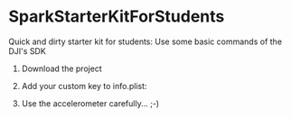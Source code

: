 # SparkStarterKitForStudents
Quick and dirty starter kit for students: Use some basic commands of the DJI's SDK

1) Download the project
2) Add your custom key to info.plist:

3) Use the accelerometer carefully... ;-)
